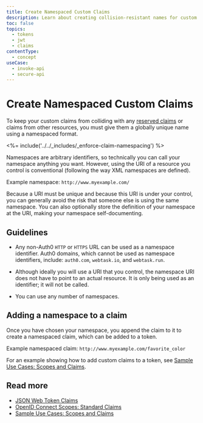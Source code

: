 ```yaml
---
title: Create Namespaced Custom Claims
description: Learn about creating collision-resistant names for custom claims by using namespacing.
toc: false
topics:
  - tokens
  - jwt
  - claims
contentType:
  - concept
useCase:
  - invoke-api
  - secure-api
---
```

# Create Namespaced Custom Claims

To keep your custom claims from colliding with any [reserved claims](/tokens/jwt-claims#reserved-claims) or claims from other resources, you must give them a globally unique name using a namespaced format.

<%= include('../../_includes/_enforce-claim-namespacing') %>

Namespaces are arbitrary identifiers, so technically you can call your namespace anything you want. However, using the URI of a resource you control is conventional (following the way XML namespaces are defined).

Example namespace:
`http://www.myexample.com/`

Because a URI must be unique and because this URI is under your control, you can generally avoid the risk that someone else is using the same namespace. You can also optionally store the definition of your namespace at the URI, making your namespace self-documenting.

## Guidelines

* Any non-Auth0 `HTTP` or `HTTPS` URL can be used as a namespace identifier. Auth0 domains, which cannot be used as namespace identifiers, include: `auth0.com`, `webtask.io`, and `webtask.run`.

* Although ideally you will use a URI that you control, the namespace URI does not have to point to an actual resource. It is only being used as an identifier; it will not be called.

* You can use any number of namespaces.

## Adding a namespace to a claim

Once you have chosen your namespace, you append the claim to it to create a namespaced claim, which can be added to a token.

Example namespaced claim:
`http://www.myexample.com/favorite_color`

For an example showing how to add custom claims to a token, see [Sample Use Cases: Scopes and Claims](/scopes/current/sample-use-cases#add-custom-claims-to-a-token).

## Read more

* [JSON Web Token Claims](/tokens/jwt-claims)
* [OpenID Connect Scopes: Standard Claims](/docs/scopes/current/oidc-scopes#standard-claims)
* [Sample Use Cases: Scopes and Claims](/scopes/current/sample-use-cases)